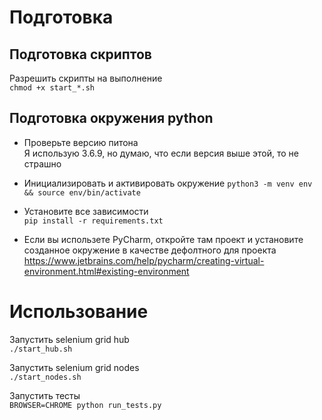 # Подготовка

## Подготовка скриптов

Разрешить скрипты на выполнение  
`chmod +x start_*.sh`

## Подготовка окружения python
- Проверьте версию питона  
Я использую 3.6.9, но думаю, что если версия выше этой, то не страшно

- Инициализировать и активировать окружение
`python3 -m venv env && source env/bin/activate`

- Установите все зависимости  
`pip install -r requirements.txt`

- Если вы использете PyCharm, откройте там проект и
 установите созданное окружение в качестве дефолтного для проекта  
 https://www.jetbrains.com/help/pycharm/creating-virtual-environment.html#existing-environment

# Использование


Запустить selenium grid hub  
`./start_hub.sh`

Запустить selenium grid nodes  
`./start_nodes.sh`

Запустить тесты  
`BROWSER=CHROME python run_tests.py`
